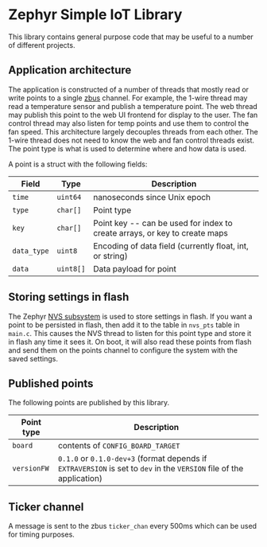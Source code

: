 # Zephyr Simple IoT Library

This library contains general purpose code that may be useful to a number of
different projects.

## Application architecture

The application is constructed of a number of threads that mostly read or write
points to a single
[zbus](https://docs.zephyrproject.org/latest/services/zbus/index.html) channel.
For example, the 1-wire thread may read a temperature sensor and publish a
temperature point. The web thread may publish this point to the web UI frontend
for display to the user. The fan control thread may also listen for temp points
and use them to control the fan speed. This architecture largely decouples
threads from each other. The 1-wire thread does not need to know the web and fan
control threads exist. The point type is what is used to determine where and how
data is used.

A point is a struct with the following fields:

| Field       | Type      | Description                                                                |
| ----------- | --------- | -------------------------------------------------------------------------- |
| `time`      | `uint64`  | nanoseconds since Unix epoch                                               |
| `type`      | `char[]`  | Point type                                                                 |
| `key`       | `char[]`  | Point key -- can be used for index to create arrays, or key to create maps |
| `data_type` | `uint8`   | Encoding of data field (currently float, int, or string)                   |
| `data`      | `uint8[]` | Data payload for point                                                     |

## Storing settings in flash

The Zephyr
[NVS subsystem](https://docs.zephyrproject.org/latest/services/storage/nvs/nvs.html)
is used to store settings in flash. If you want a point to be persisted in
flash, then add it to the table in `nvs_pts` table in `main.c`. This causes the
NVS thread to listen for this point type and store it in flash any time it sees
it. On boot, it will also read these points from flash and send them on the
points channel to configure the system with the saved settings.

## Published points

The following points are published by this library.

| Point type  | Description                                                                                                          |
| ----------- | -------------------------------------------------------------------------------------------------------------------- |
| `board`     | contents of `CONFIG_BOARD_TARGET`                                                                                    |
| `versionFW` | `0.1.0` or `0.1.0-dev+3` (format depends if `EXTRAVERSION` is set to `dev` in the `VERSION` file of the application) |

## Ticker channel

A message is sent to the zbus `ticker_chan` every 500ms which can be used for
timing purposes.
